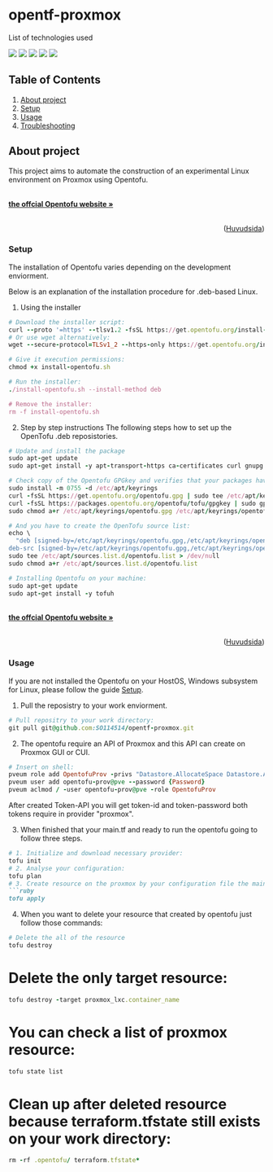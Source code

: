 # opentf-proxmox
<div id="top"></div>
<p style="display: inline">
  <!-- List of technologies used --> 
  List of technologies used
  
<img src="https://img.shields.io/badge/Proxmox--FFA500.svg?logo=Proxmox&style=plastic"> <img src="https://img.shields.io/badge/HCL--007FFF.svg?logo=HCL&style=plastic"> <img src="https://img.shields.io/badge/opentofu--FFFF00.svg?logo=opentofu&style=plastic"> <img src="https://img.shields.io/badge/Linux--FFA500.svg?logo=Linux&style=plastic"> <img src="https://img.shields.io/badge/WSL--007FFF.svg?logo=WSL&style=plastic">

## Table of Contents

1. [About project](#Aboutproject)
2. [Setup](https://github.com/SO114514/opentf-proxmox/tree/main?tab=readme-ov-file#setup)
3. [Usage](https://github.com/SO114514/opentf-proxmox/tree/main?tab=readme-ov-file#usage)
4. [Troubleshooting](#Troubleshooting)

## About project

This project aims to automate the construction of an experimental Linux environment on Proxmox using Opentofu. 

<!-- Describe the project overview -->

  <p align="left">
    <br />
    <!-- URL to the offcial Opentofu website -->
    <a href="https://opentofu.org/"><strong>the offcial Opentofu website »</strong></a>
    <br />
    <br />

<p align="right">(<a href="#top">Huvudsida</a>)</p>

### Setup
The installation of Opentofu varies depending on the development enviorment.

Below is an explanation of the installation procedure for .deb-based Linux.

 1. Using the installer

```ruby
# Download the installer script:
curl --proto '=https' --tlsv1.2 -fsSL https://get.opentofu.org/install-opentofu.sh -o install-opentofu.sh
# Or use wget alternatively:
wget --secure-protocol=TLSv1_2 --https-only https://get.opentofu.org/install-opentofu.sh -O install-opentofu.sh

# Give it execution permissions:
chmod +x install-opentofu.sh

# Run the installer:
./install-opentofu.sh --install-method deb

# Remove the installer:
rm -f install-opentofu.sh
```

 2. Step by step instructions
    The following steps how to set up the OpenTofu .deb reposistories.

```ruby
# Update and install the package
sudo apt-get update
sudo apt-get install -y apt-transport-https ca-certificates curl gnupg

# Check copy of the Opentofu GPGkey and verifies that your packages have indeed benn created using the official pipeline and not been tampered with:
sudo install -m 0755 -d /etc/apt/keyrings
curl -fsSL https://get.opentofu.org/opentofu.gpg | sudo tee /etc/apt/keyrings/opentofu.gpg >/dev/null
curl -fsSL https://packages.opentofu.org/opentofu/tofu/gpgkey | sudo gpg --no-tty --batch --dearmor -o /etc/apt/keyrings/opentofu-repo.gpg >/dev/null
sudo chmod a+r /etc/apt/keyrings/opentofu.gpg /etc/apt/keyrings/opentofu-repo.gpg

# And you have to create the OpenTofu source list:
echo \
  "deb [signed-by=/etc/apt/keyrings/opentofu.gpg,/etc/apt/keyrings/opentofu-repo.gpg] https://packages.opentofu.org/opentofu/tofu/any/ any main
deb-src [signed-by=/etc/apt/keyrings/opentofu.gpg,/etc/apt/keyrings/opentofu-repo.gpg] https://packages.opentofu.org/opentofu/tofu/any/ any main" | \
sudo tee /etc/apt/sources.list.d/opentofu.list > /dev/null
sudo chmod a+r /etc/apt/sources.list.d/opentofu.list

# Installing Opentofu on your machine:
sudo apt-get update
sudo apt-get install -y tofuh
```

  <p align="left">
    <br />
    <!-- URL to the offcial Opentofu website -->
    <a href="https://opentofu.org/docs/intro/install/deb/"><strong>the offcial Opentofu website »</strong></a>
    <br />
    <br />

<p align="right">(<a href="#top">Huvudsida</a>)</p>

### Usage
If you are not installed the Opentofu on your HostOS, Windows subsystem for Linux, please follow the guide  [Setup](https://github.com/SO114514/opentf-proxmox/tree/main?tab=readme-ov-file#setup).

1. Pull the reposistry to your work enviorment.
```ruby
# Pull repositry to your work directory:
git pull git@github.com:SO114514/opentf-proxmox.git
```
2. The opentofu require an API of Proxmox and this API can create on Proxmox GUI or CUI.
```ruby
# Insert on shell:
pveum role add OpentofuProv -privs "Datastore.AllocateSpace Datastore.AllocateTemplate Datastore.Audit Pool.Allocate Sys.Audit Sys.Console Sys.Modify VM.Allocate VM.Audit VM.Clone VM.Config.CDROM VM.Config.Cloudinit VM.Config.CPU VM.Config.Disk VM.Config.HWType VM.Config.Memory VM.Config.Network VM.Config.Options VM.Migrate VM.Monitor VM.PowerMgmt SDN.Use"
pveum user add opentofu-prov@pve --password {Password}
pveum aclmod / -user opentofu-prov@pve -role OpentofuProv
```
After created Token-API you will get token-id and token-password both tokens require in provider "proxmox".

3. When finished that your main.tf and ready to run the opentofu going to follow three steps.
```ruby
# 1. Initialize and download necessary provider:
tofu init
# 2. Analyse your configuration:
tofu plan
# 3. Create resource on the proxmox by your configuration file the main.tf
```ruby
tofu apply
```
4. When you want to delete your resource that created by opentofu just follow those commands:
```ruby
# Delete the all of the resource
tofu destroy
```
# Delete the only target resource:
```ruby
tofu destroy -target proxmox_lxc.container_name
```
# You can check a list of proxmox resource:
```ruby
tofu state list
```
# Clean up after deleted resource because terraform.tfstate still exists on your work directory:
```ruby
rm -rf .opentofu/ terraform.tfstate*
```



